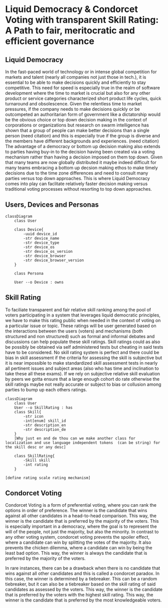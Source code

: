 # Liquid Democracy & Condorcet Voting with transparent Skill Rating: A Path to fair, meritocratic and efficient governance



## Liquid Democracy
In the fast-paced world of technology or in intense global competition for markets and talent (nearly all companies not just those in tech.), it is essential to be able to make decisions quickly and efficiently to stay competitive.  This need for speed is especially true in the realm of software development where the time to market is crucial but also for any other product or service categories characterized short product life cycles, quick turnaround and obsolescence. Given the relentless time to market pressures, if the company needs to make decisions quickly or be outcompeted an authoritarian form of government like a dictatorship would be the obvious choice or top down decision making in the context of corporations or organizations but research on swarm intelligence has shown that a group of people can make better decisions than a single person (need citation) and this is especially true if the group is diverse and the members have different backgrounds and experiences. (need citation) The advantage of a democracy or bottom up decision making also extends to parties having buy-in to the decision having been created via a voting mechanism rather than having a decision imposed on them top down. Given that many teams are now globally distributed it maybe indeed difficult for many teams embracing a bottom up decsion making ethos to make timely decisions due to the time zone differences and need to consult many parties versus top down approaches. This is where Liquid Democracy comes into play can faclitate relatively faster decision making versus traditional voting processes without resorting to top down approaches.


## Users, Devices and Personas



```mermaid
classDiagram
    class User

    class Device{
        -uuid device_id
        -str device_name
        -str device_type
        -str device_os
        -str device_os_version
        -str device_browser
        -str device_browser_version
    }

    class Persona

    User --o Device : owns
```



## Skill Rating
To faciliate transparent and fair relative skill ranking among the pool of voters participating in a system that leverages liquid democratic principles, we have to make this rating public when needed in the context of voting on a particular issue or topic. These ratings will be user generated based on the interactions between the users (voters) and mechanisms (both structured and non structured) such as formal and informal debates and discussions can help populate these skill ratings. Skill ratings could as also be possibly be obtained via self administered tests but cheating in said tests have to be considered. No skill rating system is perfect and there could be bias in skill assessment if the criteria for assessing the skill is subjective but it is near impossible to make standardized skill assessment tests in nearly all pertinent issues and subject areas (also who has time and inclination to take these all these exams). If we rely on subjective relative skill evaluation by peers we gotta ensure that a large enough cohort do rate otherwise the skill ratings maybe not really accurate or subject to bias or collusion among parties to bump up each others ratings.


```mermaid
classDiagram
    class User
    User --o SkillRating : has
    class Skill{
        -str icon
        -int[enum] skill_id
        -str description_en
        -str description_de
    }
    [Why just en and de thou can we make another class for localization and use language independent tokens  (can be string) for the skill desc or any desc]

    class SkillRating{
        -Skill skill
        -int rating
    }

[define rating scale rating mechanism]

```


## Condorcet Voting
Condorcet Voting is a form of preferential voting, where you can rank the options in order of preference. The winner is the candidate that wins against all other candidates in a head-to-head comparison. This way, the winner is the candidate that is preferred by the majority of the voters. This is especially important in a democracy, where the goal is to represent the will of the people, not just the majority, but also the minority. In contrast to any other voting system, condorcet voting prevents the spoiler effect, where a candidate can win by splitting the votes of the majority. It also prevents the chicken dilemma, where a candidate can win by being the least bad option. This way, the winner is always the candidate that is preferred by the majority of the voters.

In rare instances, there can be a drawback when there is no candidate that wins against all other candidates and this is called a condorcet paradox. In this case, the winner is determined by a tiebreaker. This can be a random tiebreaker, but it can also be a tiebreaker based on the skill rating of said candidates as assessed by the voters. This way, the winner is the candidate that is preferred by the voters with the highest skill rating. This way, the winner is the candidate that is preferred by the most knowledgeable voters.
